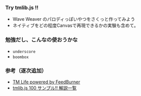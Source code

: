 ### Try tmlib.js !!
* Wave Weaver のパロディっぽいやつをさくっと作ってみよう
* ネイティブをどの程度Canvasで再現できるかの実験も含めて。



### 勉強だし、こんなの使おうかな
* `underscore`
* `boombox`



### 参考（逐次追加）
* [TM Life powered by FeedBurner][1]
* [tmlib.js 100 サンプル!! 解説一覧][2]









[1]: http://feeds.feedburner.com/tmlife/feed
[2]: http://rakuyudo.com/tmlib-js-samplelist/